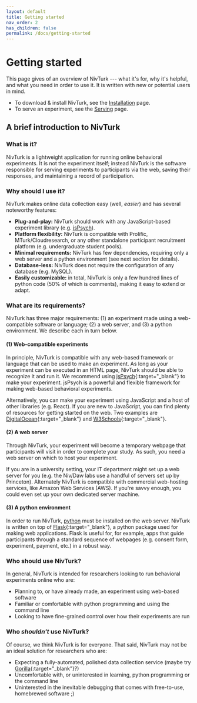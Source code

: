 ```yaml
---
layout: default
title: Getting started
nav_order: 2
has_children: false
permalink: /docs/getting-started
---
```


# Getting started

This page gives of an overview of NivTurk --- what it's for, why it's helpful, and what you need in order to use it. It is written with new or potential users in mind.

- To download & install NivTurk, see the [Installation](/nivturk/docs/basic-usage/installation) page.
- To serve an experiment, see the [Serving](/nivturk/docs/basic-usage/serving) page.

## A brief introduction to NivTurk

### What is it?

NivTurk is a lightweight application for running online behavioral experiments. It is not the experiment itself; instead NivTurk is the software responsible for serving experiments to participants via the web, saving their responses, and maintaining a record of participation.   

### Why should I use it?

NivTurk makes online data collection easy (well, _easier_) and has several noteworthy features:

- **Plug-and-play:** NivTurk should work with any JavaScript-based experiment library (e.g. [jsPsych](jspsych.org)).
- **Platform flexibility:** NivTurk is compatible with Prolific, MTurk/Cloudresearch, or any other standalone participant recruitment platform (e.g. undergraduate student pools).
- **Minimal requirements:** NivTurk has few dependencies, requiring only a web server and a python environment (see next section for details).
- **Database-less:** NivTurk does not require the configuration of any database (e.g. MySQL).
- **Easily customizable:** in total, NivTurk is only a few hundred lines of python code (50% of which is comments), making it easy to extend or adapt.

### What are its requirements?

NivTurk has three major requirements: (1) an experiment made using a web-compatible software or language; (2) a web server, and (3) a python environment. We describe each in turn below.

#### (1) Web-compatible experiments

In principle, NivTurk is compatible with any web-based framework or language that can be used to make an experiment. As long as your experiment can be executed in an HTML page, NivTurk should be able to recognize it and run it. We recommend using [jsPsych](https://www.jspsych.org){:target="_blank"} to make your experiment. jsPsych is a powerful and flexible framework for making web-based behavioral experiments.

Alternatively, you can make your experiment using JavaScript and a host of other libraries (e.g. React). If you are new to JavaScript, you can find plenty of resources for getting started on the web. Two examples are [DigitalOcean](https://www.digitalocean.com/community/tutorial_series/how-to-code-in-javascript){:target="_blank"} and [W3Schools](https://www.w3schools.com/js/){:target="_blank"}.

#### (2) A web server

Through NivTurk, your experiment will become a temporary webpage that participants will visit in order to complete your study. As such, you need a web server on which to host your experiment.

If you are in a university setting, your IT department might set up a web server for you (e.g. the Niv/Daw labs use a handful of servers set up by Princeton). Alternately NivTurk is compatible with commercial web-hosting services, like Amazon Web Services (AWS). If you're savvy enough, you could even set up your own dedicated server machine.

#### (3) A python environment

In order to run NivTurk, [python](https://www.python.org) must be installed on the web server. NivTurk is written on top of [Flask](https://flask.palletsprojects.com/){:target="_blank"}, a python package used for making web applications. Flask is useful for, for example, apps that guide participants through a standard sequence of webpages (e.g. consent form, experiment, payment, etc.) in a robust way.

### Who should use NivTurk?

In general, NivTurk is intended for researchers looking to run behavioral experiments online who are:

- Planning to, or have already made, an experiment using web-based software
- Familiar or comfortable with python programming and using the command line
- Looking to have fine-grained control over how their experiments are run

### Who _shouldn't_ use NivTurk?

Of course, we think NivTurk is for everyone. That said, NivTurk may not be an ideal solution for researchers who are:

- Expecting a fully-automated, polished data collection service (maybe try [Gorilla](https://www.gorilla.sc){:target="_blank"}?)
- Uncomfortable with, or uninterested in learning, python programming or the command line
- Uninterested in the inevitable debugging that comes with free-to-use, homebrewed software ;)
